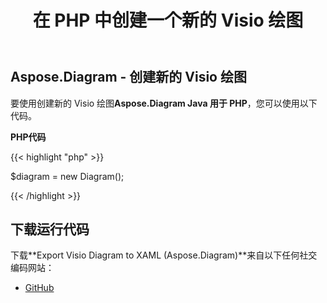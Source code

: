﻿---
title: 在 PHP 中创建一个新的 Visio 绘图
type: docs
weight: 10
url: /zh/java/creating-a-new-visio-drawing-in-php/
---
## **Aspose.Diagram - 创建新的 Visio 绘图**
要使用创建新的 Visio 绘图**Aspose.Diagram Java 用于 PHP**，您可以使用以下代码。

**PHP代码**

{{< highlight "php" >}}

 $diagram = new Diagram();

{{< /highlight >}}
## **下载运行代码**
下载**Export Visio Diagram to XAML (Aspose.Diagram)**来自以下任何社交编码网站：

- [GitHub](https://github.com/asposediagram/Aspose.Diagram-for-Java/blob/master/Plugins/Aspose_Diagram_Java_for_PHP/src/aspose/diagram/LoadingSavingandConverting/CreatingaNewVisioDrawing.php)
